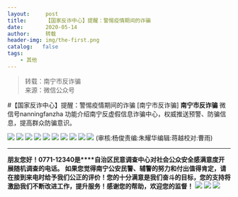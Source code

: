 ```yaml
---
layout:     post
title:      【国家反诈中心】提醒：警惕疫情期间的诈骗
date:       2020-05-14
author:     转载
header-img: img/the-first.png
catalog:   false
tags:
    - 其他
---
```


<blockquote><p>转载：南宁市反诈骗<br>
来源：微信公众号</p></blockquote>

#【国家反诈中心】提醒：警惕疫情期间的诈骗
[南宁市反诈骗]
**南宁市反诈骗**
微信号nanningfanzha
功能介绍南宁反虚假信息诈骗中心，权威推送预警、防骗信息，提高群众防骗意识。

![]({{site.baseurl}}/postimg/P9ficrEVSdibb1dIZJFHGXVGcnj7ygD9J561Q8XuvpzCLzwhXyefvgRyZWHeMfqficvoLy18T7tXn7mltMMJfYCTg.gif)
![]({{site.baseurl}}/postimg/QfyiccnqobE7k5kpWPZQMsTzrMPnOrzcykUYm3QYUogWiaS7Wa6XxcdQOZZrThNRib2ZIQOwG0gmQicjBBdMWpKiaiaQ.jpeg)
![]({{site.baseurl}}/postimg/QfyiccnqobE7k5kpWPZQMsTzrMPnOrzcy3HXZzZjTOm6vGL9Kx5AxDzk5lfQibn7xAmcciaghOFvFupQic0UVNcNaQ.jpeg)
![]({{site.baseurl}}/postimg/QfyiccnqobE7k5kpWPZQMsTzrMPnOrzcypd036Z3RDNBqL9rbLXlQzVjsQiam1Fiato8WMiaPkUkq7m6nWHfWWicQew.jpeg)
![]({{site.baseurl}}/postimg/QfyiccnqobE7k5kpWPZQMsTzrMPnOrzcy1qYibiaebjbdnYpDDUuagQhCPdhLtkVdjVN1X0X7WH7CHlMCc1P83RJA.jpeg)
![]({{site.baseurl}}/postimg/QfyiccnqobE7k5kpWPZQMsTzrMPnOrzcy4zBGkVToageZAgTFoo3y3582qMGrugA1E8ptmKiaf9VJxvTnD3dibic7w.jpeg)
![]({{site.baseurl}}/postimg/QfyiccnqobE7k5kpWPZQMsTzrMPnOrzcy35ibJVJrhQPV5ORjOL8sNDb9cBOBlEt5rIkaR7ekdBuUNTDaeQa1fOw.jpeg)
![]({{site.baseurl}}/postimg/QfyiccnqobE7k5kpWPZQMsTzrMPnOrzcygHklEYCDTYOnGPGuS35wPP7zDiagHkItiaFUArJuSSnr6NlZ1y102U6w.jpeg)
![]({{site.baseurl}}/postimg/QfyiccnqobE7k5kpWPZQMsTzrMPnOrzcyPs0N3jhLABVL3acI7z95VtQ50SbLRREp95hDDeGWvcoVTGRXLMiaXFA.jpeg)
![]({{site.baseurl}}/postimg/QfyiccnqobE7k5kpWPZQMsTzrMPnOrzcynpYeCBrJbeQLYicVFsgrpaQ4icsByHRNjmK2yk1VUziadzu4eicIWtMw0g.jpeg)
(审核:杨俊责编:朱耀华编辑:蒋越校对:曹雨)
***
**朋友您好！0771-12340是****自治区民意调查中心对社会公众安全感满意度开展随机调查的电话。**
**如果您觉得南宁公安民警、辅警的努力和付出值得肯定，请在接到来电时给予我们公正的评价！您的十分满意是我们奋斗的目标，您的支持将激励我们不断改进工作，提升服务！感谢您的帮助，欢迎您的监督！**
![]({{site.baseurl}}/postimg/m6vdLvvo6W4tBmkSw7BynPAZ4dpgGzH6gPSKpMSPibm3ZZdwYARicAqYI6iaLTicawgZUezTc6lgHXWGaSqHwiav3qA.jpeg)
![]({{site.baseurl}}/postimg/m6vdLvvo6W4tBmkSw7BynPAZ4dpgGzH6dmhqpDKgZf4VOiaaxr6LcaFfRCPDEHukjOhPlt2iaH3NnVwoVk1xjWLw.jpeg)
![]({{site.baseurl}}/postimg/m6vdLvvo6W4tBmkSw7BynPAZ4dpgGzH62EZZ3JuBHMHzWr2pWjUukPSqx9WsRt3S4RWQicPNzhvt1LNVX5mbTSw.jpeg)
